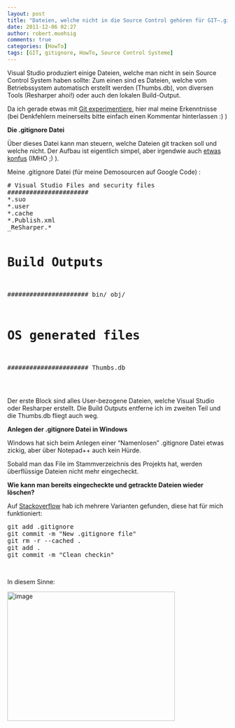 ```yaml
---
layout: post
title: "Dateien, welche nicht in die Source Control gehören für GIT–.gitignore für bin/obj & co."
date: 2011-12-06 02:27
author: robert.muehsig
comments: true
categories: [HowTo]
tags: [GIT, gitignore, HowTo, Source Control Systeme]
---
```

<p>Visual Studio produziert einige Dateien, welche man nicht in sein Source Control System haben sollte: Zum einen sind es Dateien, welche vom Betriebssystem automatisch erstellt werden (Thumbs.db), von diversen Tools (Resharper ahoi!) oder auch den lokalen Build-Output.</p> <p>Da ich gerade etwas mit <a href="http://code-inside.de/blog/2011/08/05/einstieg-in-git-fr-net-entwickler/">Git experimentiere</a>, hier mal meine Erkenntnisse (bei Denkfehlern meinerseits bitte einfach einen Kommentar hinterlassen :) )</p> <p><strong>Die .gitignore Datei</strong></p> <p>Über dieses Datei kann man steuern, welche Dateien git tracken soll und welche nicht. Der Aufbau ist eigentlich simpel, aber irgendwie auch <a href="http://stackoverflow.com/questions/1470572/gitignore-ignore-any-bin-directory">etwas konfus</a> (IMHO ;) ).</p> <p>Meine .gitignore Datei (für meine Demosourcen auf Google Code) :</p> <div style="padding-bottom: 0px; margin: 0px; padding-left: 0px; padding-right: 0px; display: inline; float: none; padding-top: 0px" id="scid:812469c5-0cb0-4c63-8c15-c81123a09de7:5414a39c-9da4-453a-b56c-98c41a7b44d2" class="wlWriterEditableSmartContent"><pre name="code" class="c#"># Visual Studio Files and security files
######################
*.suo
*.user
*.cache
*.Publish.xml
_ReSharper.*

# Build Outputs
######################
bin/
obj/

# OS generated files #
######################
Thumbs.db</pre></div>
<p>&nbsp;</p>


<p>Der erste Block sind alles User-bezogene Dateien, welche Visual Studio oder Resharper erstellt. Die Build Outputs entferne ich im zweiten Teil und die Thumbs.db fliegt auch weg.</p>
<p><strong>Anlegen der .gitignore Datei in Windows</strong></p>
<p>Windows hat sich beim Anlegen einer “Namenlosen” .gitignore Datei etwas zickig, aber über Notepad++ auch kein Hürde.</p>
<p>Sobald man das File im Stammverzeichnis des Projekts hat, werden überflüssige Dateien nicht mehr eingecheckt.</p>
<p><strong>Wie kann man bereits eingecheckte und getrackte Dateien wieder löschen?</strong></p>
<p>Auf <a href="http://stackoverflow.com/questions/1139762/gitignore-file-not-ignoring">Stackoverflow</a> hab ich mehrere Varianten gefunden, diese hat für mich funktioniert:</p>
<div style="padding-bottom: 0px; margin: 0px; padding-left: 0px; padding-right: 0px; display: inline; float: none; padding-top: 0px" id="scid:812469c5-0cb0-4c63-8c15-c81123a09de7:127c17f4-3582-4af5-b738-986994bf46f0" class="wlWriterEditableSmartContent"><pre name="code" class="c#">git add .gitignore
git commit -m "New .gitignore file"
git rm -r --cached .
git add .
git commit -m "Clean checkin"</pre></div>
<p>&nbsp;</p>
<p>In diesem Sinne:</p>
<p><a href="{{BASE_PATH}}/assets/wp-images/image1422.png"><img style="background-image: none; border-bottom: 0px; border-left: 0px; padding-left: 0px; padding-right: 0px; display: inline; border-top: 0px; border-right: 0px; padding-top: 0px" title="image" border="0" alt="image" src="{{BASE_PATH}}/assets/wp-images/image_thumb600.png" width="383" height="295"></a></p>
